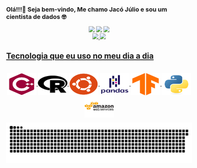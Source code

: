### Olá!!!👋 Seja bem-vindo, Me chamo Jacó Júlio e sou um cientista de dados 🤓

<div align="center"> 
  <a href="https://instagram.com/jacojulio_jj" target="_blank"><img src="https://img.shields.io/badge/-Instagram-%23E4405F?style=for-the-badge&logo=instagram&logoColor=white" target="_blank"></a> 
  <a href = "mailto:jacojulio@gmail.com"><img src="https://img.shields.io/badge/-Gmail-%23333?style=for-the-badge&logo=gmail&logoColor=white" target="_blank"></a>
  <a href="https://www.linkedin.com/in/jacó-júlio-de-souza-costa" target="_blank"><img src="https://img.shields.io/badge/-LinkedIn-%230077B5?style=for-the-badge&logo=linkedin&logoColor=white" target="_blank"></a> 
  
</div>

<div align="center">
  <a href="https://github.com/Jaco-Julio">
  <img height="180em" src="https://github-readme-stats.vercel.app/api?username=Jaco-Julio&show_icons=true&theme=dracula&include_all_commits=true&count_private=true"/>
  <img height="180em" src="https://github-readme-stats.vercel.app/api/top-langs/?username=Jaco-Julio&layout=compact&langs_count=7&theme=dracula"/>
</div>
  
## Tecnologia que eu uso no meu dia a dia

<div align="center" style="display: inline_block"><br>
  <img align="center" alt="Rafa-Js" height="60" width="80" src="https://raw.githubusercontent.com/devicons/devicon/master/icons/cplusplus/cplusplus-plain.svg">
  <img align="center" alt="Rafa-Ts" height="60" width="80" src="https://raw.githubusercontent.com/devicons/devicon/master/icons/r/r-plain.svg">
  <img align="center" alt="Rafa-React" height="60" width="80" src="https://raw.githubusercontent.com/devicons/devicon/master/icons/ubuntu/ubuntu-plain.svg">
  <img align="center" alt="Rafa-HTML" height="60" width="80" src="https://raw.githubusercontent.com/devicons/devicon/master/icons/pandas/pandas-original-wordmark.svg">
  <img align="center" alt="Rafa-CSS" height="60" width="80" src="https://raw.githubusercontent.com/devicons/devicon/master/icons/tensorflow/tensorflow-original.svg">
  <img align="center" alt="Rafa-Python" height="60" width="80" src="https://raw.githubusercontent.com/devicons/devicon/master/icons/python/python-original.svg">
  <img align="center" alt="Rafa-Csharp" height="60" width="80" src="https://raw.githubusercontent.com/devicons/devicon/master/icons/amazonwebservices/amazonwebservices-original-wordmark.svg">
</div>

  ![Snake animation](https://github.com/Jaco-Julio/Jaco-Julio/blob/output/github-contribution-grid-snake.svg)
